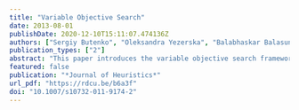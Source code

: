 ```yaml
---
title: "Variable Objective Search"
date: 2013-08-01
publishDate: 2020-12-10T15:11:07.474136Z
authors: ["Sergiy Butenko", "Oleksandra Yezerska", "Balabhaskar Balasundaram"]
publication_types: ["2"]
abstract: "This paper introduces the variable objective search framework for combinatorial optimization. The method utilizes different objective functions used in alternative mathematical programming formulations of the same combinatorial optimization problem in an attempt to improve the solutions obtained using each of these formulations individually. The proposed technique is illustrated using alternative quadratic unconstrained binary formulations of the classical maximum independent set problem in graphs."
featured: false
publication: "*Journal of Heuristics*"
url_pdf: "https://rdcu.be/b6a3f"
doi: "10.1007/s10732-011-9174-2"
---
```


